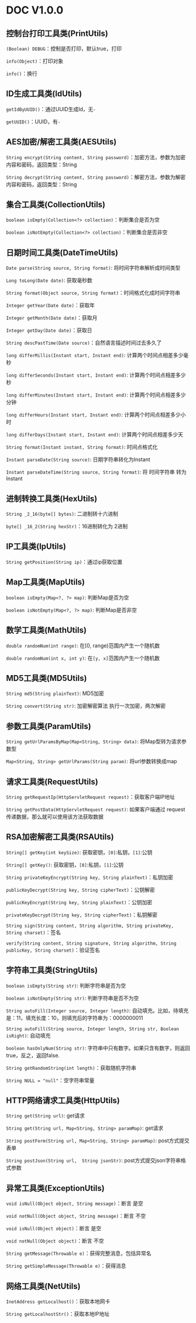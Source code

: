 # DOC V1.0.0

## 控制台打印工具类(PrintUtils)

`(Boolean) DEBUG`：控制是否打印，默认true，打印

`info(Object)`：打印对象

`info()`：换行

## ID生成工具类(IdUtils)

`getIdByUUID()`：通过UUID生成Id，无`-`

`getUUID()`：UUID，有`-`

## AES加密/解密工具类(AESUtils)

`String encrypt(String content, String password)`：加密方法，参数为加密内容和密码，返回类型：String

`String decrypt(String content, String password)`：解密方法，参数为解密内容和密码，返回类型：String

## 集合工具类(CollectionUtils)

`boolean isEmpty(Collection<?> collection)`：判断集合是否为空

`boolean isNotEmpty(Collection<?> collection)`：判断集合是否非空

## 日期时间工具类(DateTimeUtils)

`Date parse(String source, String format)`: 将时间字符串解析成时间类型

`Long toLong(Date date)`: 获取毫秒数

`String format(Object source, String format)`：时间格式化成时间字符串

`Integer getYear(Date date)`：获取年

`Integer getMonth(Date date)`：获取月

`Integer getDay(Date date)`：获取日

`String descPastTime(Date source)`：自然语言描述时间过去多久了

`long differMillis(Instant start, Instant end)`: 计算两个时间点相差多少毫秒

`long differSeconds(Instant start, Instant end)`: 计算两个时间点相差多少秒

`long differMinutes(Instant start, Instant end)`: 计算两个时间点相差多少分钟

`long differHours(Instant start, Instant end)`: 计算两个时间点相差多少小时

`long differDays(Instant start, Instant end)`: 计算两个时间点相差多少天

`String format(Instant instant, String format)`: 时间点格式化

`Instant parseDate(String source)`: 日期字符串转化为Instant

`Instant parseDateTime(String source, String format)`: 将 时间字符串 转为 Instant

## 进制转换工具类(HexUtils)

`String _2_16(byte[] bytes)`: 二进制转十六进制

`byte[] _16_2(String hexStr)`：16进制转化为 2进制

## IP工具类(IpUtils)

`String getPosition(String ip)`：通过ip获取位置

## Map工具类(MapUtils)

`boolean isEmpty(Map<?, ?> map)`: 判断Map是否为空

`boolean isNotEmpty(Map<?, ?> map)`: 判断Map是否非空

## 数学工具类(MathUtils)

`double randomNum(int range)`: 在[0, range)范围内产生一个随机数

`double randomNum(int x, int y)`: 在`[y, x]`范围内产生一个随机数

## MD5工具类(MD5Utils)

`String md5(String plainText)`: MD5加密

`String convert(String str)`: 加密解密算法 执行一次加密，两次解密

## 参数工具类(ParamUtils)

`String getUrlParamsByMap(Map<String, String> data)`: 将Map型转为请求参数型

`Map<String, String> getUrlParams(String param)`: 将url参数转换成map

## 请求工具类(RequestUtils)

`String getRequestIp(HttpServletRequest request)`：获取客户端IP地址

`String getPostData(HttpServletRequest request)`: 如果客户端通过 request 传递数据，那么就可以使用该方法获取数据

## RSA加密解密工具类(RSAUtils)

`String[] getKey(int keySize)`: 获取密钥，`[0]`:私钥，`[1]`:公钥

`String[] getKey()`: 获取密钥，`[0]`:私钥，`[1]`:公钥

`String privateKeyEncrypt(String key, String plainText)`：私钥加密

`publicKeyDecrypt(String key, String cipherText)`：公钥解密

`publicKeyEncrypt(String key, String plainText)`：公钥加密

`privateKeyDecrypt(String key, String cipherText)`：私钥解密

`String sign(String content, String algorithm, String privateKey, String charset)`：签名

`verify(String content, String signature, String algorithm, String publicKey, String charset)`：验证签名

## 字符串工具类(StringUtils)

`boolean isEmpty(String str)`: 判断字符串是否为空

`boolean isNotEmpty(String str)`: 判断字符串是否不为空

`String autoFill(Integer source, Integer length)`: 自动填充。比如，待填充是：11，填充长度：10，则填充后的字符串为：0000000011

`String autoFill(String source, Integer length, String str, Boolean isRight)`: 自动填充

`boolean hasOnlyNum(String str)`: 字符串中只有数字。如果只含有数字，则返回true，反之，返回false.

`String getRandomString(int length)`：获取随机字符串

`String NULL = "null"`：空字符串常量

## HTTP网络请求工具类(HttpUtils)

`String get(String url)`: get请求

`String get(String url, Map<String, String> paramMap)`: get请求

`String postForm(String url, Map<String, String> paramMap)`: post方式提交表单

`String postJson(String url,  String jsonStr)`: post方式提交json字符串格式参数

## 异常工具类(ExceptionUtils)

`void isNull(Object object, String message)`：断言 是空

`void notNull(Object object, String message)`：断言 不空

`void isNull(Object object)`：断言 是空

`void notNull(Object object)`：断言 不空

`String getMessage(Throwable e)`：获得完整消息，包括异常名

`String getSimpleMessage(Throwable e)`：获得消息

## 网络工具类(NetUtils)

`InetAddress getLocalhost()`：获取本地网卡

`String getLocalhostStr()`：获取本地IP地址